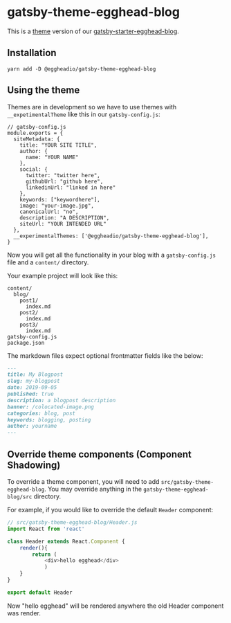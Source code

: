 # gatsby-theme-egghead-blog
This is a [theme](https://www.gatsbyjs.org/blog/2018-11-11-introducing-gatsby-themes/) version of our [gatsby-starter-egghead-blog](https://github.com/eggheadio/gatsby-starter-egghead-blog).

## Installation

```
yarn add -D @eggheadio/gatsby-theme-egghead-blog
```

## Using the theme
Themes are in development so we have to use themes with `__expetimentalTheme` like this in our `gatsby-config.js`:

```
// gatsby-config.js
module.exports = {
  siteMetadata: {
    title: "YOUR SITE TITLE",
    author: {
      name: "YOUR NAME"
    },
    social: {
      twitter: "twitter here",
      githubUrl: "github here",
      linkedinUrl: "linked in here"
    },
    keywords: ["keywordhere"],
    image: "your-image.jpg",
    canonicalUrl: "no",
    description: "A DESCRIPTION",
    siteUrl: "YOUR INTENDED URL"
  },
  __experimentalThemes: ['@eggheadio/gatsby-theme-egghead-blog'],
}
```

Now you will get all the functionality in your blog with a `gatsby-config.js` file and a `content/` directory.

Your example project will look like this:
```
content/
  blog/
    post1/
      index.md
    post2/
      index.md
    post3/
      index.md
gatsby-config.js
package.json
```

The markdown files expect optional frontmatter fields like the below:

```md
---
title: My Blogpost
slug: my-blogpost
date: 2019-09-05
published: true
description: a blogpost description
banner: /colocated-image.png
categories: blog, post
keywords: blogging, posting
author: yourname
---
```

## Override theme components (Component Shadowing)

To override a theme component, you will need to add `src/gatsby-theme-egghead-blog`. You may override anything in the `gatsby-theme-egghead-blog/src` directory.

For example, if you would like to override the default `Header` component:

```js
// src/gatsby-theme-egghead-blog/Header.js
import React from 'react'

class Header extends React.Component {
    render(){
        return (
            <div>hello egghead</div>
            )
    }
}

export default Header
```

Now "hello egghead" will be rendered anywhere the old Header component was render.
